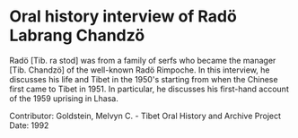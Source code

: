 # Oral history interview of Radö Labrang Chandzö


Radö [Tib. ra stod] was from a family of serfs who became the manager [Tib. Chandzö] of the well-known Radö Rimpoche. In this interview, he discusses his life and Tibet in the 1950's starting from when the Chinese first came to Tibet in 1951. In particular, he discusses his first-hand account of the 1959 uprising in Lhasa.


Contributor:
                        Goldstein, Melvyn C. - Tibet Oral History and Archive Project  
Date:
1992  
